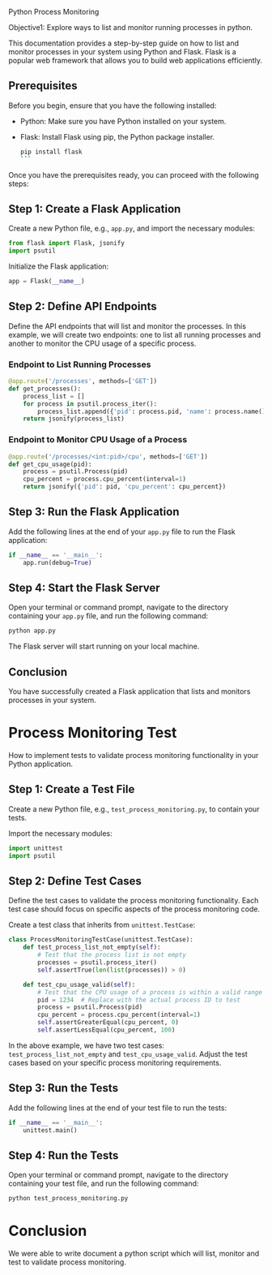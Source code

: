 Python Process Monitoring

Objective1: Explore ways to list and monitor running processes in python.

This documentation provides a step-by-step guide on how to list and monitor processes in your system using Python and Flask. Flask is a popular web framework that allows you to build web applications efficiently.

## Prerequisites

Before you begin, ensure that you have the following installed:

- Python: Make sure you have Python installed on your system. 

- Flask: Install Flask using pip, the Python package installer. 
  ````bash
  pip install flask
  ```

Once you have the prerequisites ready, you can proceed with the following steps:

## Step 1: Create a Flask Application

Create a new Python file, e.g., `app.py`, and import the necessary modules:

```python
from flask import Flask, jsonify
import psutil
```

Initialize the Flask application:

```python
app = Flask(__name__)
```

## Step 2: Define API Endpoints

Define the API endpoints that will list and monitor the processes. In this example, we will create two endpoints: one to list all running processes and another to monitor the CPU usage of a specific process.

### Endpoint to List Running Processes

```python
@app.route('/processes', methods=['GET'])
def get_processes():
    process_list = []
    for process in psutil.process_iter():
        process_list.append({'pid': process.pid, 'name': process.name()})
    return jsonify(process_list)
```

### Endpoint to Monitor CPU Usage of a Process

```python
@app.route('/processes/<int:pid>/cpu', methods=['GET'])
def get_cpu_usage(pid):
    process = psutil.Process(pid)
    cpu_percent = process.cpu_percent(interval=1)
    return jsonify({'pid': pid, 'cpu_percent': cpu_percent})
```

## Step 3: Run the Flask Application

Add the following lines at the end of your `app.py` file to run the Flask application:

```python
if __name__ == '__main__':
    app.run(debug=True)
```

## Step 4: Start the Flask Server

Open your terminal or command prompt, navigate to the directory containing your `app.py` file, and run the following command:

```bash
python app.py
```

The Flask server will start running on your local machine.

## Conclusion
 You have successfully created a Flask application that lists and monitors processes in your system. 
 
 

 
 # Process Monitoring Test 

How to implement tests to validate process monitoring functionality in your Python application. 

## Step 1: Create a Test File

Create a new Python file, e.g., `test_process_monitoring.py`, to contain your tests.

Import the necessary modules:

```python
import unittest
import psutil
```

## Step 2: Define Test Cases

Define the test cases to validate the process monitoring functionality. Each test case should focus on specific aspects of the process monitoring code.

Create a test class that inherits from `unittest.TestCase`:

```python
class ProcessMonitoringTestCase(unittest.TestCase):
    def test_process_list_not_empty(self):
        # Test that the process list is not empty
        processes = psutil.process_iter()
        self.assertTrue(len(list(processes)) > 0)

    def test_cpu_usage_valid(self):
        # Test that the CPU usage of a process is within a valid range
        pid = 1234  # Replace with the actual process ID to test
        process = psutil.Process(pid)
        cpu_percent = process.cpu_percent(interval=1)
        self.assertGreaterEqual(cpu_percent, 0)
        self.assertLessEqual(cpu_percent, 100)
```

In the above example, we have two test cases: `test_process_list_not_empty` and `test_cpu_usage_valid`. Adjust the test cases based on your specific process monitoring requirements.

## Step 3: Run the Tests

Add the following lines at the end of your test file to run the tests:

```python
if __name__ == '__main__':
    unittest.main()
```

## Step 4: Run the Tests

Open your terminal or command prompt, navigate to the directory containing your test file, and run the following command:

```bash
python test_process_monitoring.py
```
# Conclusion 

We were able to write document a python script which will list, monitor and test to validate process monitoring.